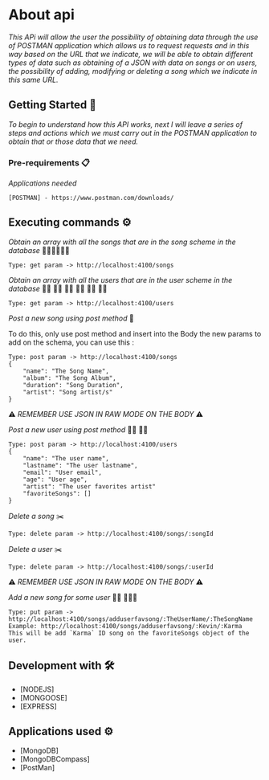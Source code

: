 # About api

_This APi will allow the user the possibility of obtaining data through the use of POSTMAN application which allows us to request requests and in this way based on the URL that we indicate, we will be able to obtain different types of data such as obtaining of a JSON with data on songs or on users, the possibility of adding, modifying or deleting a song which we indicate in this same URL._

## Getting Started 🚀

_To begin to understand how this API works, next I will leave a series of steps and actions which we must carry out in the POSTMAN application to obtain that or those data that we need._

### Pre-requirements 📋

_Applications needed_

```
[POSTMAN] - https://www.postman.com/downloads/
```

## Executing commands ⚙️

_Obtain an array with all the songs that are in the song scheme in the database_ 🎵🎵🎵🎵🎵🎵

```
Type: get param -> http://localhost:4100/songs
```

_Obtain an array with all the users that are in the user scheme in the database_ 🧒🏼 👦🏼 👧🏼 🧑🏼 👨🏼 👩🏼

```
Type: get param -> http://localhost:4100/users
```

_Post a new song using post method_ 🎵

To do this, only use post method and insert into the Body the new params to add on the schema, you can use this :

```
Type: post param -> http://localhost:4100/songs
{
    "name": "The Song Name",
    "album": "The Song Album",
    "duration": "Song Duration",
    "artist": "Song artist/s"
}
```
⚠️ _REMEMBER USE JSON IN RAW MODE ON THE BODY_ ⚠️

_Post a new user using post method_ 👨🏼 👩🏼

```
Type: post param -> http://localhost:4100/users
{
    "name": "The user name",
    "lastname": "The user lastname",
    "email": "User email",
    "age": "User age",
    "artist": "The user favorites artist"
    "favoriteSongs": []
}
```

_Delete a song_ ✂️

```
Type: delete param -> http://localhost:4100/songs/:songId
```

_Delete a user_ ✂️

```
Type: delete param -> http://localhost:4100/songs/:userId
```

⚠️ _REMEMBER USE JSON IN RAW MODE ON THE BODY_ ⚠️

_Add a new song for some user_ 👨🏼 👩🏼🎵
```
Type: put param -> http://localhost:4100/songs/adduserfavsong/:TheUserName/:TheSongName
Example: http://localhost:4100/songs/adduserfavsong/:Kevin/:Karma
This will be add `Karma` ID song on the favoriteSongs object of the user.
```

## Development with 🛠️

* [NODEJS]
* [MONGOOSE]
* [EXPRESS]

## Applications used ⚙️
* [MongoDB]
* [MongoDBCompass]
* [PostMan]
